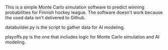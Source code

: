 This is a simple Monte Carlo simulation software to predict winning probabilities for Finnish hockey league. The software doesn't work because the used data isn't delivered to Github. 

databuilder.py is the script to gather data for AI modeling. 

playoffs.py is the one that includes logic for Monte Carlo simulation and AI modeling.

